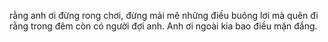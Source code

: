 rằng anh ơi đừng rong chơi, đừng mải mê những điều buông lơi mà quên đi rằng trong đêm còn có người đợi anh. Anh ơi ngoài kia bao điều mặn đắng.